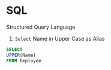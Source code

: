 # SQL
Structured Query Language

1. `Select` Name in Upper Case as Alias
```sql
SELECT
UPPER(Name)
FROM Employee
```
